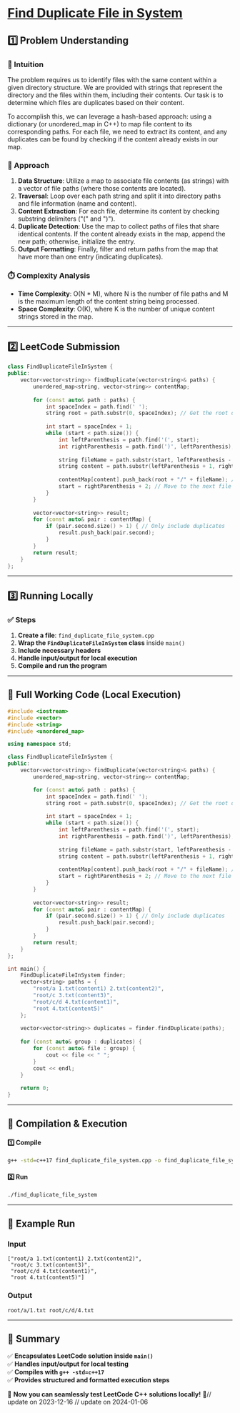 # **[Find Duplicate File in System](https://leetcode.com/problems/find-duplicate-file-in-system/description/)**  

## **1️⃣ Problem Understanding**  
### **📌 Intuition**  
The problem requires us to identify files with the same content within a given directory structure. We are provided with strings that represent the directory and the files within them, including their contents. Our task is to determine which files are duplicates based on their content.

To accomplish this, we can leverage a hash-based approach: using a dictionary (or unordered_map in C++) to map file content to its corresponding paths. For each file, we need to extract its content, and any duplicates can be found by checking if the content already exists in our map.

### **🚀 Approach**  
1. **Data Structure**: Utilize a map to associate file contents (as strings) with a vector of file paths (where those contents are located).
2. **Traversal**: Loop over each path string and split it into directory paths and file information (name and content).
3. **Content Extraction**: For each file, determine its content by checking substring delimiters ("(" and ")").
4. **Duplicate Detection**: Use the map to collect paths of files that share identical contents. If the content already exists in the map, append the new path; otherwise, initialize the entry.
5. **Output Formatting**: Finally, filter and return paths from the map that have more than one entry (indicating duplicates).

### **⏱️ Complexity Analysis**  
- **Time Complexity**: O(N * M), where N is the number of file paths and M is the maximum length of the content string being processed.
- **Space Complexity**: O(K), where K is the number of unique content strings stored in the map.

---  

## **2️⃣ LeetCode Submission**  
```cpp
class FindDuplicateFileInSystem {
public:
    vector<vector<string>> findDuplicate(vector<string>& paths) {
        unordered_map<string, vector<string>> contentMap;
        
        for (const auto& path : paths) {
            int spaceIndex = path.find(' ');
            string root = path.substr(0, spaceIndex); // Get the root directory
            
            int start = spaceIndex + 1;
            while (start < path.size()) {
                int leftParenthesis = path.find('(', start);
                int rightParenthesis = path.find(')', leftParenthesis);
                
                string fileName = path.substr(start, leftParenthesis - start);
                string content = path.substr(leftParenthesis + 1, rightParenthesis - leftParenthesis - 1);
                
                contentMap[content].push_back(root + "/" + fileName); // Create full path
                start = rightParenthesis + 2; // Move to the next file (skipping ") ")
            }
        }
        
        vector<vector<string>> result;
        for (const auto& pair : contentMap) {
            if (pair.second.size() > 1) { // Only include duplicates
                result.push_back(pair.second);
            }
        }
        return result;
    }
};
```  

---  

## **3️⃣ Running Locally**  
### **✅ Steps**  
1. **Create a file**: `find_duplicate_file_system.cpp`  
2. **Wrap the `FindDuplicateFileInSystem` class** inside `main()`  
3. **Include necessary headers**  
4. **Handle input/output for local execution**  
5. **Compile and run the program**  

---  

## **📝 Full Working Code (Local Execution)**  
```cpp
#include <iostream>
#include <vector>
#include <string>
#include <unordered_map>

using namespace std;

class FindDuplicateFileInSystem {
public:
    vector<vector<string>> findDuplicate(vector<string>& paths) {
        unordered_map<string, vector<string>> contentMap;

        for (const auto& path : paths) {
            int spaceIndex = path.find(' ');
            string root = path.substr(0, spaceIndex); // Get the root directory
            
            int start = spaceIndex + 1;
            while (start < path.size()) {
                int leftParenthesis = path.find('(', start);
                int rightParenthesis = path.find(')', leftParenthesis);
                
                string fileName = path.substr(start, leftParenthesis - start);
                string content = path.substr(leftParenthesis + 1, rightParenthesis - leftParenthesis - 1);
                
                contentMap[content].push_back(root + "/" + fileName); // Create full path
                start = rightParenthesis + 2; // Move to the next file (skipping ") ")
            }
        }
        
        vector<vector<string>> result;
        for (const auto& pair : contentMap) {
            if (pair.second.size() > 1) { // Only include duplicates
                result.push_back(pair.second);
            }
        }
        return result;
    }
};

int main() {
    FindDuplicateFileInSystem finder;
    vector<string> paths = {
        "root/a 1.txt(content1) 2.txt(content2)",
        "root/c 3.txt(content3)",
        "root/c/d 4.txt(content1)",
        "root 4.txt(content5)"
    };
    
    vector<vector<string>> duplicates = finder.findDuplicate(paths);
    
    for (const auto& group : duplicates) {
        for (const auto& file : group) {
            cout << file << " ";
        }
        cout << endl;
    }
    
    return 0;
}
```  

---  

## **🔧 Compilation & Execution**  
#### **1️⃣ Compile**  
```bash
g++ -std=c++17 find_duplicate_file_system.cpp -o find_duplicate_file_system
```  

#### **2️⃣ Run**  
```bash
./find_duplicate_file_system
```  

---  

## **🎯 Example Run**  
### **Input**  
```
["root/a 1.txt(content1) 2.txt(content2)", 
 "root/c 3.txt(content3)", 
 "root/c/d 4.txt(content1)", 
 "root 4.txt(content5)"]
```  
### **Output**  
```
root/a/1.txt root/c/d/4.txt 
```  

---  

## **📌 Summary**  
✅ **Encapsulates LeetCode solution inside `main()`**  
✅ **Handles input/output for local testing**  
✅ **Compiles with `g++ -std=c++17`**  
✅ **Provides structured and formatted execution steps**  

🚀 **Now you can seamlessly test LeetCode C++ solutions locally!** 🚀// update on 2023-12-16
// update on 2024-01-06
